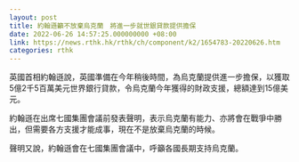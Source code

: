 ```yaml
---
layout: post
title: 約翰遜籲不放棄烏克蘭　將進一步就世銀貸款提供擔保
date: 2022-06-26 14:57:25.000000000 +08:00
link: https://news.rthk.hk/rthk/ch/component/k2/1654783-20220626.htm
categories: rthk
---
```


英國首相約翰遜說，英國準備在今年稍後時間，為烏克蘭提供進一步擔保，以獲取5億2千5百萬美元世界銀行貸款，令烏克蘭今年獲得的財政支援，總額達到15億美元。

約翰遜在出席七國集團會議前發表聲明，表示烏克蘭有能力、亦將會在戰爭中勝出，但需要各方支援才能成事，現在不是放棄烏克蘭的時候。

聲明又說，約翰遜會在七國集團會議中，呼籲各國長期支持烏克蘭。
